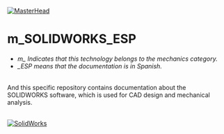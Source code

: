 [![MasterHead](http://dicer0.com/wp-content/uploads/2023/09/SOLIDWORKS-di_cer0-Banner.png)](https://dicer0.com/#skills)
# m_SOLIDWORKS_ESP
<h6 align="justify">
  <ul>
    <li>m_ Indicates that this technology belongs to the mechanics category.</li>
    <li>_ESP means that the documentation is in Spanish.</li>
  </ul>
</h6>
And this specific repository contains documentation about the SOLIDWORKS software, which is used for CAD design and mechanical analysis.
&nbsp;
<br/>
&nbsp;

[![SolidWorks](http://dicer0.com/wp-content/uploads/2023/09/m_SOLIDWORS-Thesis_Wars_Explosion.gif)](https://dicer0.com/#skills)
